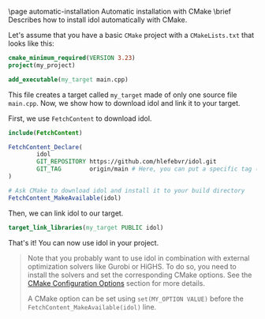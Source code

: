 \page automatic-installation Automatic installation with CMake
\brief Describes how to install idol automatically with CMake.

Let's assume that you have a basic `CMake` project with a `CMakeLists.txt` that looks like this:

```cmake 
cmake_minimum_required(VERSION 3.23)
project(my_project)

add_executable(my_target main.cpp)
```

This file creates a target called `my_target` made of only one source file `main.cpp`.
Now, we show how to download idol and link it to your target.

First, we use `FetchContent` to download idol.

```cmake
include(FetchContent)

FetchContent_Declare(
        idol
        GIT_REPOSITORY https://github.com/hlefebvr/idol.git
        GIT_TAG        origin/main # Here, you can put a specific tag (e.g., v1.0.0) or a commit hash
)

# Ask CMake to download idol and install it to your build directory
FetchContent_MakeAvailable(idol)
```

Then, we can link idol to our target.

```cmake
target_link_libraries(my_target PUBLIC idol)
```

That's it! You can now use idol in your project.

> Note that you probably want to use idol in combination with external optimization solvers like Gurobi or HiGHS.
> To do so, you need to install the solvers and set the corresponding CMake options.
> See the [CMake Configuration Options](#cmake-configuration-options) section for more details.
>
> A CMake option can be set using `set(MY_OPTION VALUE)` before the `FetchContent_MakeAvailable(idol)` line.
